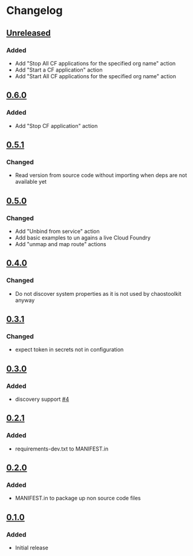 # Changelog

## [Unreleased][]

[Unreleased]: https://github.com/chaostoolkit/chaostoolkit-cloud-foundry/compare/0.6.0...HEAD

### Added

 -   Add "Stop All CF applications for the specified org name" action
 -   Add "Start a CF application" action
 -   Add "Start All CF applications for the specified org name" action

## [0.6.0][]

[0.6.0]: https://github.com/chaostoolkit/chaostoolkit-cloud-foundry/compare/0.5.1...0.6.0

### Added

-   Add "Stop CF application" action

## [0.5.1][]

[0.5.1]: https://github.com/chaostoolkit/chaostoolkit-cloud-foundry/compare/0.5.0...0.5.1

### Changed

-   Read version from source code without importing when deps are not available yet

## [0.5.0][]

[0.5.0]: https://github.com/chaostoolkit/chaostoolkit-cloud-foundry/compare/0.4.0...0.5.0

### Changed

-   Add "Unbind from service" action
-   Add basic examples to un agains a live Cloud Foundry
-   Add "unmap and map route" actions

## [0.4.0][]

[0.4.0]: https://github.com/chaostoolkit/chaostoolkit-cloud-foundry/compare/0.3.1...0.4.0

### Changed

-   Do not discover system properties as it is not used by chaostoolkit anyway

## [0.3.1][]

[0.3.1]: https://github.com/chaostoolkit/chaostoolkit-cloud-foundry/compare/0.3.0...0.3.1

### Changed

-   expect token in secrets not in configuration

## [0.3.0][]

[0.3.0]: https://github.com/chaostoolkit/chaostoolkit-cloud-foundry/compare/0.2.1...0.3.0

### Added

-   discovery support [#4][4]

[4]: https://github.com/chaostoolkit-incubator/chaostoolkit-cloud-foundry/issues/4

## [0.2.1][]

[0.2.1]: https://github.com/chaostoolkit/chaostoolkit-cloud-foundry/compare/0.2.0...0.2.1

### Added

-   requirements-dev.txt to MANIFEST.in

## [0.2.0][]

[0.2.0]: https://github.com/chaostoolkit/chaostoolkit-cloud-foundry/compare/0.1.0...0.2.0

### Added

-   MANIFEST.in to package up non source code files

## [0.1.0][]

[0.1.0]: https://github.com/chaostoolkit/chaostoolkit-cloud-foundry/tree/0.1.0

### Added

-   Initial release